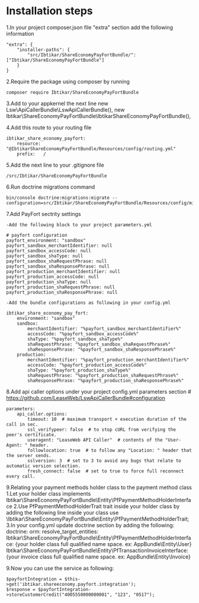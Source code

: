 Installation steps
==================

1.In your project composer.json file "extra" section add the following information

    "extra": {
        "installer-paths": {
            "src/Ibtikar/ShareEconomyPayFortBundle/": ["Ibtikar/ShareEconomyPayFortBundle"]
        }
    }

2.Require the package using composer by running

    composer require Ibtikar/ShareEconomyPayFortBundle

3.Add to your appkernel the next line
    new Lsw\ApiCallerBundle\LswApiCallerBundle(),
    new Ibtikar\ShareEconomyPayFortBundle\IbtikarShareEconomyPayFortBundle(),

4.Add this route to your routing file

    ibtikar_share_economy_payfort:
        resource: "@IbtikarShareEconomyPayFortBundle/Resources/config/routing.yml"
        prefix:   /

5.Add the next line to your .gitignore file

    /src/Ibtikar/ShareEconomyPayFortBundle

6.Run doctrine migrations command

    bin/console doctrine:migrations:migrate --configuration=src/Ibtikar/ShareEconomyPayFortBundle/Resources/config/migrations.yml

7.Add PayFort sectrity settings

    -Add the following block to your project parameters.yml

    # payfort configuration
    payfort_environment: "sandbox"
    payfort_sandbox_merchantIdentifier: null
    payfort_sandbox_accessCode: null
    payfort_sandbox_shaType: null
    payfort_sandbox_shaRequestPhrase: null
    payfort_sandbox_shaResponsePhrase: null
    payfort_production_merchantIdentifier: null
    payfort_production_accessCode: null
    payfort_production_shaType: null
    payfort_production_shaRequestPhrase: null
    payfort_production_shaResponsePhrase: null

    -Add the bundle configurations as following in your config.yml
    
    ibtikar_share_economy_pay_fort:
        environment: "sandbox"
        sandbox:
            merchantIdentifier: "%payfort_sandbox_merchantIdentifier%"
            accessCode: "%payfort_sandbox_accessCode%"
            shaType: "%payfort_sandbox_shaType%"
            shaRequestPhrase: "%payfort_sandbox_shaRequestPhrase%"
            shaResponsePhrase: "%payfort_sandbox_shaResponsePhrase%"
        production:
            merchantIdentifier: "%payfort_production_merchantIdentifier%"
            accessCode: "%payfort_production_accessCode%"
            shaType: "%payfort_production_shaType%"
            shaRequestPhrase: "%payfort_production_shaRequestPhrase%"
            shaResponsePhrase: "%payfort_production_shaResponsePhrase%"

8.Add api caller options under your project config.yml parameters section     # https://github.com/LeaseWeb/LswApiCallerBundle#configuration

    parameters:
        api_caller.options:
            timeout: 10  # maximum transport + execution duration of the call in sec.
            ssl_verifypeer: false  # to stop cURL from verifying the peer's certificate.
            useragent: "LeaseWeb API Caller"  # contents of the "User-Agent: " header.
            followlocation: true  # to follow any "Location: " header that the server sends.
            sslversion: 3  # set to 3 to avoid any bugs that relate to automatic version selection.
            fresh_connect: false  # set to true to force full reconnect every call.

9.Relating your payment methods holder class to the payment method class
    1.Let your holder class implements Ibtikar\ShareEconomyPayFortBundle\Entity\PfPaymentMethodHolderInterface
    2.Use PfPaymentMethodHolderTrait trait inside your holder class by adding the following line inside your class
        use \Ibtikar\ShareEconomyPayFortBundle\Entity\PfPaymentMethodHolderTrait;
    3.In your config.yml update doctrine section by adding the following:
        doctrine:
            orm:
                resolve_target_entities:
                    Ibtikar\ShareEconomyPayFortBundle\Entity\PfPaymentMethodHolderInterface: {your holder class full qualified name space. ex: AppBundle\Entity\User}
                    Ibtikar\ShareEconomyPayFortBundle\Entity\PfTransactionInvoiceInterface: {your invoice class full qualified name space. ex: AppBundle\Entity\Invoice}

9.Now you can use the service as following:
    
    $payfortIntegration = $this->get('ibtikar.shareeconomy.payfort.integration');
    $response = $payfortIntegration->storeCustomerCredit("4005550000000001", "123", "0517");